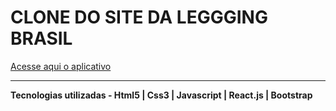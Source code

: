<h1>CLONE DO SITE DA LEGGGING BRASIL</h1>
<a href="https://clnleggingbrasil.netlify.app/">Acesse aqui o aplicativo</a>
<hr/>
<strong>Tecnologias utilizadas - Html5 | Css3 | Javascript | React.js | Bootstrap<br></strong>



